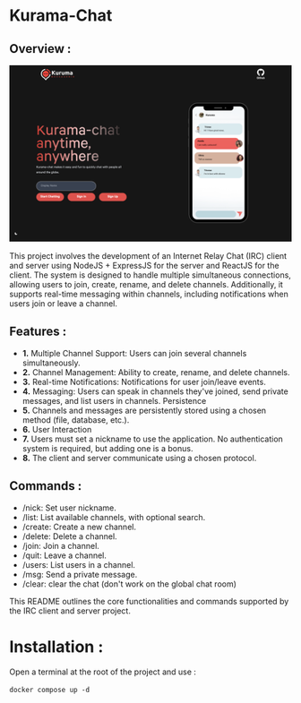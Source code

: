 # Kurama-Chat

## Overview :

![Example](./pictures/kurama-chat.png)

This project involves the development of an Internet Relay Chat (IRC) client and server using NodeJS + ExpressJS for the server and ReactJS for the client. The system is designed to handle multiple simultaneous connections, allowing users to join, create, rename, and delete channels. Additionally, it supports real-time messaging within channels, including notifications when users join or leave a channel.

## Features :

- **1.** Multiple Channel Support: Users can join several channels simultaneously.
- **2.** Channel Management: Ability to create, rename, and delete channels.
- **3.** Real-time Notifications: Notifications for user join/leave events.
- **4.** Messaging: Users can speak in channels they've joined, send private messages, and list users in channels.
  Persistence
- **5.** Channels and messages are persistently stored using a chosen method (file, database, etc.).
- **6.** User Interaction
- **7.** Users must set a nickname to use the application. No authentication system is required, but adding one is a bonus.
- **8.** The client and server communicate using a chosen protocol.

## Commands :

- /nick: Set user nickname.
- /list: List available channels, with optional search.
- /create: Create a new channel.
- /delete: Delete a channel.
- /join: Join a channel.
- /quit: Leave a channel.
- /users: List users in a channel.
- /msg: Send a private message.
- /clear: clear the chat (don't work on the global chat room)

This README outlines the core functionalities and commands supported by the IRC client and server project.

# Installation :

Open a terminal at the root of the project and use :

`docker compose up -d`
